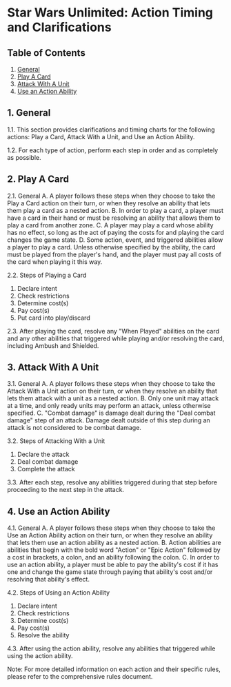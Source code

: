 # Star Wars Unlimited: Action Timing and Clarifications

## Table of Contents
1. [General](#1-general)
2. [Play A Card](#2-play-a-card)
3. [Attack With A Unit](#3-attack-with-a-unit)
4. [Use an Action Ability](#4-use-an-action-ability)

## 1. General
1.1. This section provides clarifications and timing charts for the following actions: Play a Card, Attack With a Unit, and Use an Action Ability.

1.2. For each type of action, perform each step in order and as completely as possible.

## 2. Play A Card
2.1. General
   A. A player follows these steps when they choose to take the Play a Card action on their turn, or when they resolve an ability that lets them play a card as a nested action.
   B. In order to play a card, a player must have a card in their hand or must be resolving an ability that allows them to play a card from another zone.
   C. A player may play a card whose ability has no effect, so long as the act of paying the costs for and playing the card changes the game state.
   D. Some action, event, and triggered abilities allow a player to play a card. Unless otherwise specified by the ability, the card must be played from the player's hand, and the player must pay all costs of the card when playing it this way.

2.2. Steps of Playing a Card
   1. Declare intent
   2. Check restrictions
   3. Determine cost(s)
   4. Pay cost(s)
   5. Put card into play/discard

2.3. After playing the card, resolve any "When Played" abilities on the card and any other abilities that triggered while playing and/or resolving the card, including Ambush and Shielded.

## 3. Attack With A Unit
3.1. General
   A. A player follows these steps when they choose to take the Attack With a Unit action on their turn, or when they resolve an ability that lets them attack with a unit as a nested action.
   B. Only one unit may attack at a time, and only ready units may perform an attack, unless otherwise specified.
   C. "Combat damage" is damage dealt during the "Deal combat damage" step of an attack. Damage dealt outside of this step during an attack is not considered to be combat damage.

3.2. Steps of Attacking With a Unit
   1. Declare the attack
   2. Deal combat damage
   3. Complete the attack

3.3. After each step, resolve any abilities triggered during that step before proceeding to the next step in the attack.

## 4. Use an Action Ability
4.1. General
   A. A player follows these steps when they choose to take the Use an Action Ability action on their turn, or when they resolve an ability that lets them use an action ability as a nested action.
   B. Action abilities are abilities that begin with the bold word "Action" or "Epic Action" followed by a cost in brackets, a colon, and an ability following the colon.
   C. In order to use an action ability, a player must be able to pay the ability's cost if it has one and change the game state through paying that ability's cost and/or resolving that ability's effect.

4.2. Steps of Using an Action Ability
   1. Declare intent
   2. Check restrictions
   3. Determine cost(s)
   4. Pay cost(s)
   5. Resolve the ability

4.3. After using the action ability, resolve any abilities that triggered while using the action ability.

Note: For more detailed information on each action and their specific rules, please refer to the comprehensive rules document.